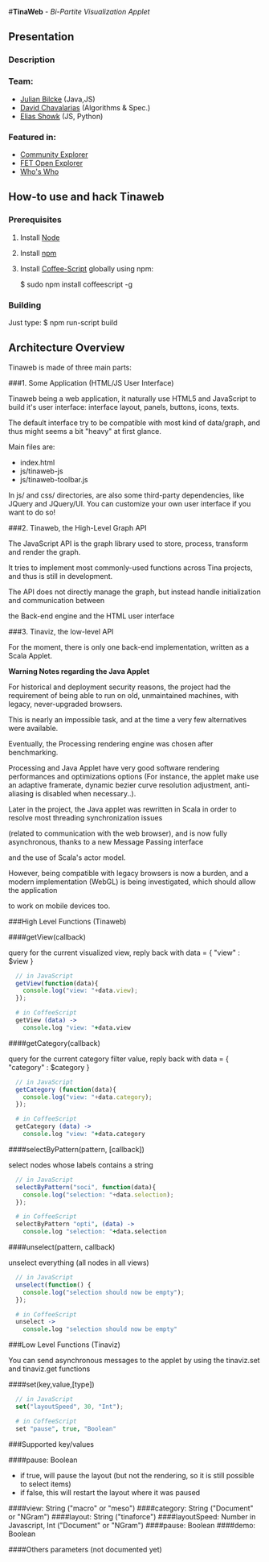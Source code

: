 #**TinaWeb** - *Bi-Partite Visualization Applet*

## Presentation

### Description

### Team: 

 - [Julian Bilcke](http://github.com/jbilcke) (Java,JS) 
 - [David Chavalarias](http://chavalarias.com) (Algorithms & Spec.)
 - [Elias Showk](http://github.com/elishowk) (JS, Python)

### Featured in:
- [Community Explorer](http://communityexplorer.org)
- [FET Open Explorer](http://tina.iscpif.fr/htdocs/fetopen)
- [Who's Who](http://tina.iscpif.fr/htdocs/whoswho)


## How-to use and hack Tinaweb

### Prerequisites

1. Install [Node](http://nodejs.org)
2. Install [npm](http://npm.org)
3. Install [Coffee-Script](http://coffeescript.org) globally using npm:

    $ sudo npm install coffeescript -g


### Building

  Just type:
    $ npm run-script build


## Architecture Overview

  
Tinaweb is made of three main parts:

  
###1. Some Application (HTML/JS User Interface)

Tinaweb being a web application, it naturally use HTML5 and JavaScript to build it's user interface:
interface layout, panels, buttons, icons, texts.  
  
  
The default interface try to be compatible with most kind of data/graph, and thus might seems a bit "heavy" at first glance.

Main files are:  

- index.html
- js/tinaweb-js
- js/tinaweb-toolbar.js

  
In js/ and css/ directories, are also some third-party dependencies, like JQuery and JQuery/UI.
You can customize your own user interface if you want to do so!


###2. Tinaweb, the High-Level Graph API


The JavaScript API is the graph library used to store, process, transform and render the graph.

It tries to implement most commonly-used functions across Tina projects, and thus is still in development.

The API does not directly manage the graph, but instead handle initialization and communication between

the Back-end engine and the HTML user interface

  


###3. Tinaviz, the low-level API

For the moment, there is only one back-end implementation, written as a Scala Applet.


**Warning Notes regarding the Java Applet**

For historical and deployment security reasons, the project had the requirement of being able to run on old, unmaintained machines, with legacy, never-upgraded browsers.

This is nearly an impossible task, and at the time a very few alternatives were available.  
  

Eventually, the Processing rendering engine was chosen after benchmarking.

Processing and Java Applet have very good software rendering performances and optimizations options (For instance, the applet make use an adaptive framerate, dynamic bezier curve resolution adjustment, anti-aliasing is disabled when necessary..).  
  

Later in the project, the Java applet was rewritten in Scala in order to resolve most threading synchronization issues

(related to communication with the web browser), and is now fully asynchronous, thanks to a new Message Passing interface

and the use of Scala's actor model.
  


However, being compatible with legacy browsers is now a burden, and a modern implementation (WebGL) is being investigated, which should allow the application

to work on mobile devices too.


###High Level Functions (Tinaweb)


####getView(callback)

  query for the current visualized view, reply back with data = { "view" : $view }

``` javascript
  // in JavaScript
  getView(function(data){ 
    console.log("view: "+data.view); 
  }); 
```

``` coffeescript
  # in CoffeeScript
  getView (data) ->
    console.log "view: "+data.view
```

####getCategory(callback)

query for the current category filter value, reply back with data = { "category" : $category }

``` javascript
  // in JavaScript
  getCategory (function(data){ 
    console.log("view: "+data.category); 
  }); 
```
``` coffeescript
  # in CoffeeScript
  getCategory (data) ->
    console.log "view: "+data.category
```

 

####selectByPattern(pattern, [callback])

select nodes whose labels contains a string

``` javascript
  // in JavaScript
  selectByPattern("soci", function(data){ 
    console.log("selection: "+data.selection); 
  }); 
```
``` coffeescript
  # in CoffeeScript
  selectByPattern "opti", (data) -> 
    console.log "selection: "+data.selection
```

  
####unselect(pattern, callback)

unselect everything (all nodes in all views)

``` javascript
  // in JavaScript
  unselect(function() { 
    console.log("selection should now be empty");
  });
```
``` coffeescript
  # in CoffeeScript
  unselect ->
    console.log "selection should now be empty"
```


###Low Level Functions (Tinaviz)

  You can send asynchronous messages to the applet by using the tinaviz.set and tinaviz.get functions

####set(key,value,[type])
``` javascript
  // in JavaScript
  set("layoutSpeed", 30, "Int");
```
``` coffeescript
  # in CoffeeScript
  set "pause", true, "Boolean"
```

###Supported key/values

####pause: Boolean

  * if true, will pause the layout (but not the rendering, so it is still possible to select items)
  * if false, this will restart the layout where it was paused  

####view: String ("macro" or "meso")
####category: String ("Document" or "NGram")
####layout: String ("tinaforce")
####layoutSpeed: Number in Javascript, Int  ("Document" or "NGram")
####pause: Boolean
####demo: Boolean

####Others parameters (not documented yet)
